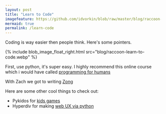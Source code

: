 ```yaml
---
layout: post
title: "Learn to Code"
imagefeature: https://github.com/idvorkin/blob/raw/master/blog/raccoon-learn-to-code.webp
mermaid: true
permalink: /learn-code
---
```


Coding is way easier then people think. Here's some pointers.

{% include blob_image_float_right.html src="blog/raccoon-learn-to-code.webp" %}

First, use python, it's super easy. I highly recommend this online course which i would have called [programming for humans](https://www.coursera.org/learn/interactive-python-1)

With Zach we got to writing [Zong](/ig66/602)

Here are some other cool things to check out:

- Pykidos for [kids games](https://pykidos.github.io/)
- Hyperdiv for making [web UX via python](https://hyperdiv.io/)
